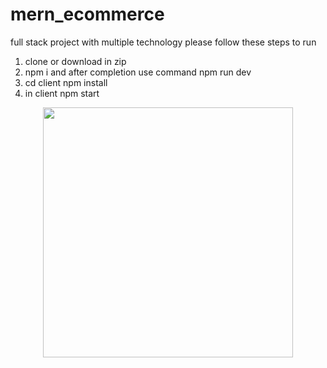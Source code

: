 # mern_ecommerce
 full stack project with multiple technology
 please follow these steps to run 
 1. clone or download in zip 
 2. npm i and after completion use command npm run dev
 3. cd client npm install
 4. in client npm start
 
<div align="center">
    <img src="/screenshots/screen1.jpg" width="400px"</img> 
</div>
